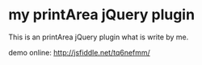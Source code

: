 my printArea jQuery plugin 
=========
This is an printArea jQuery plugin what is write by me.


demo online: http://jsfiddle.net/tq6nefmm/
